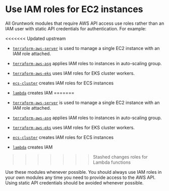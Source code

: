 # Use IAM roles for EC2 instances

All Gruntwork modules that require AWS API access use roles rather than an IAM user with static API credentials for
authentication. For example:

<<<<<<< Updated upstream
- [`terraform-aws-server`](https://github.com/tnn-gruntwork-io/terraform-aws-server/blob/master/modules/single-server/main.tf)
  is used to manage a single EC2 instance with an IAM role attached.

- [`terraform-aws-asg`](https://github.com/tnn-gruntwork-io/terraform-aws-asg) applies IAM roles to instances in auto-scaling
  group.

- [`terraform-aws-eks`](https://github.com/tnn-gruntwork-io/terraform-aws-eks/blob/master/modules/eks-cluster-workers/main.tf)
  uses IAM roles for EKS cluster workers.

- [`ecs-cluster`](https://github.com/tnn-gruntwork-io/terraform-aws-ecs/tree/master/modules/ecs-cluster) creates IAM
  roles for ECS instances

- [`lambda`](https://github.com/tnn-gruntwork-io/terraform-aws-lambda/tree/master/modules/lambda) creates IAM
=======
- [`terraform-aws-server`](https://github.com/tnn-gruntwork-io/terraform-aws-server/blob/master/modules/single-server/main.tf)
  is used to manage a single EC2 instance with an IAM role attached.

- [`terraform-aws-asg`](https://github.com/tnn-gruntwork-io/terraform-aws-asg) applies IAM roles to instances in auto-scaling
  group.

- [`terraform-aws-eks`](https://github.com/tnn-gruntwork-io/terraform-aws-eks/blob/master/modules/eks-cluster-workers/main.tf)
  uses IAM roles for EKS cluster workers.

- [`ecs-cluster`](https://github.com/tnn-gruntwork-io/terraform-aws-ecs/tree/master/modules/ecs-cluster) creates IAM
  roles for ECS instances

- [`lambda`](https://github.com/tnn-gruntwork-io/terraform-aws-lambda/tree/master/modules/lambda) creates IAM
>>>>>>> Stashed changes
  roles for Lambda functions

Use these modules whenever possible. You should always use IAM roles in your own modules any time you need to provide
access to the AWS API. Using static API credentials should be avoided whenever possible.
